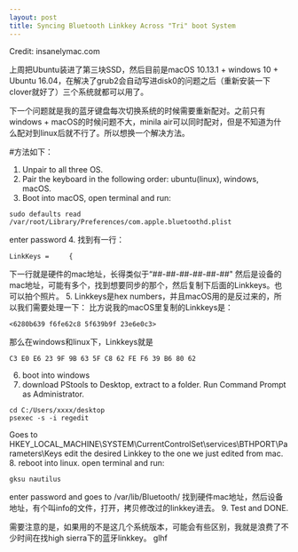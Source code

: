 ```yaml
---
layout: post
title: Syncing Bluetooth Linkkey Across "Tri" boot System
---
```


Credit:
insanelymac.com

上周把Ubuntu装进了第三块SSD，然后目前是macOS 10.13.1 + windows 10 + Ubuntu 16.04，在解决了grub2会自动写进disk0的问题之后（重新安装一下clover就好了）三个系统就都可以用了。

下一个问题就是我的蓝牙键盘每次切换系统的时候需要重新配对。之前只有windows + macOS的时候问题不大，minila air可以同时配对，但是不知道为什么配对到linux后就不行了。所以想换一个解决方法。

#方法如下：
1. Unpair to all three OS.
2. Pair the keyboard in the following order: ubuntu(linux), windows, macOS.
3. Boot into macOS, open terminal and run:
````
sudo defaults read /var/root/Library/Preferences/com.apple.bluetoothd.plist
````
enter password
4. 找到有一行：
````
LinkKeys =     {
````
下一行就是硬件的mac地址，长得类似于“##-##-##-##-##-##"
然后是设备的mac地址，可能有多个，找到想要同步的那个，然后复制下后面的Linkkeys。也可以拍个照片。
5. Linkkeys是hex numbers，并且macOS用的是反过来的，所以我们需要处理一下：
比方说我的macOS里复制的Linkkeys是：
````
<6280b639 f6fe62c8 5f639b9f 23e6e0c3>
````
那么在windows和linux下，Linkkeys就是
````
C3 E0 E6 23 9F 9B 63 5F C8 62 FE F6 39 B6 80 62
````
6. boot into windows
7. download PStools to Desktop, extract to a folder. Run Command Prompt as Administrator. 
````
cd C:/Users/xxxx/desktop
psexec -s -i regedit
````
Goes to HKEY_LOCAL_MACHINE\SYSTEM\CurrentControlSet\services\BTHPORT\Parameters\Keys
edit the desired Linkkey to the one we just edited from mac.
8. reboot into linux.
open terminal and run:
````
gksu nautilus
````
enter password and goes to /var/lib/Bluetooth/
找到硬件mac地址，然后设备地址，有个叫info的文件，打开，拷贝修改过的linkkey进去。
9. Test and DONE.

需要注意的是，如果用的不是这几个系统版本，可能会有些区别，我就是浪费了不少时间在找high sierra下的蓝牙linkkey。
glhf